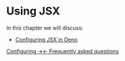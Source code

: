 # Using JSX

In this chapter we will discuss:

- [Configuring JSX in Deno](./jsx_dom/jsx.md)

[Configuring →](./jsx_dom/jsx.md)[← Frequently asked questions](./typescript/faqs.md)